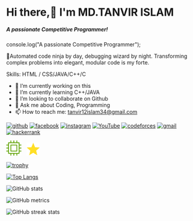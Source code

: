 # Hi there,👋 I'm MD.TANVIR ISLAM
##### A passionate Competitive Programmer!
<style>
  @keyframes fadeIn {
    from {
      opacity: 0;
    }
    to {
      opacity: 1;
    }
  }

  pre {
    animation: fadeIn 1s ease-in-out;
  }
</style>
console.log("A passionate Competitive Programmer");


🤖Automated code ninja by day, debugging wizard by night. Transforming complex problems into elegant, modular code is my forte.

Skills: HTML / CSS/JAVA/C++/C

- 🔭 I’m currently working on this 
- 🌱 I’m currently learning C++/JAVA 
- 👯 I’m looking to collaborate on Github 
- 💬 Ask me about Coding, Programming 
- 📫 How to reach me: tanvir12islam34@gmail.com 


[<img src='https://cdn.jsdelivr.net/npm/simple-icons@3.0.1/icons/github.svg' alt='github' height='40'>](https://github.com/tanvir-136)  [<img src='https://cdn.jsdelivr.net/npm/simple-icons@3.0.1/icons/facebook.svg' alt='facebook' height='40'>](https://www.facebook.com/tanvir12islam34)  [<img src='https://cdn.jsdelivr.net/npm/simple-icons@3.0.1/icons/instagram.svg' alt='instagram' height='40'>](https://www.instagram.com/tanvir__islam__/)  [<img src='https://cdn.jsdelivr.net/npm/simple-icons@3.0.1/icons/youtube.svg' alt='YouTube' height='40'>](https://www.youtube.com/channel/tanvir12)  [<img src='https://cdn.jsdelivr.net/npm/simple-icons@3.0.1/icons/codeforces.svg' alt='codeforces' height='40'>](https://codeforces.com/profile/Tanvir_136)  [<img src='https://cdn.jsdelivr.net/npm/simple-icons@3.0.1/icons/gmail.svg' alt='gmail' height='40'>](tanvir12islam34@gmail.com)  [<img src='https://cdn.jsdelivr.net/npm/simple-icons@3.0.1/icons/hackerrank.svg' alt='hackerrank' height='40'>](tanvir_islam__)  

<a href='https://docs.github.com/en/developers'><img src='https://raw.githubusercontent.com/acervenky/animated-github-badges/master/assets/devbadge.gif' width='40' height='40'></a> <a href='https://stars.github.com/'><img src='https://raw.githubusercontent.com/acervenky/animated-github-badges/master/assets/starbadge.gif' width='35' height='35'></a> 

[![trophy](https://github-profile-trophy.vercel.app/?username=tanvir-136)](https://github.com/ryo-ma/github-profile-trophy)

[![Top Langs](https://github-readme-stats.vercel.app/api/top-langs/?username=tanvir-136)](https://github.com/anuraghazra/github-readme-stats)

![GitHub stats](https://github-readme-stats.vercel.app/api?username=tanvir-136&show_icons=true&count_private=true)  

![GitHub metrics](https://metrics.lecoq.io/tanvir-136)  

![GitHub streak stats](https://streak-stats.demolab.com/?user=tanvir-136)  

